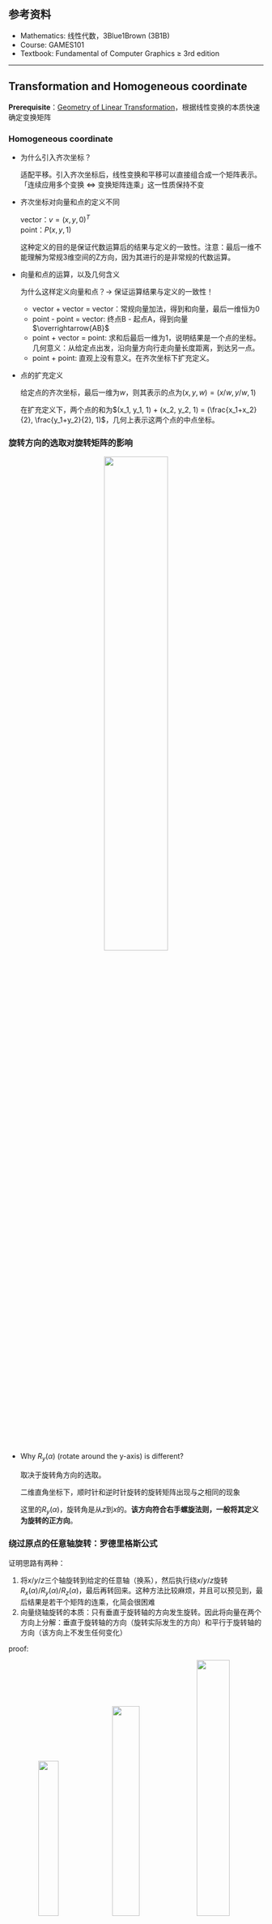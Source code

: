 ## 参考资料

- Mathematics: 线性代数，3Blue1Brown (3B1B)
- Course: GAMES101
- Textbook: Fundamental of Computer Graphics $\geq$ 3rd edition

--------------------

## Transformation and Homogeneous coordinate

**Prerequisite**：[Geometry of Linear Transformation](../Fundamental%20Mathematics.md#Geometry%20of%20Linear%20Transformation)，根据线性变换的本质快速确定变换矩阵

### Homogeneous coordinate

- 为什么引入齐次坐标？

  适配平移。引入齐次坐标后，线性变换和平移可以直接组合成一个矩阵表示。「连续应用多个变换 $\Leftrightarrow$ 变换矩阵连乘」这一性质保持不变

- 齐次坐标对向量和点的定义不同

  vector：$v = (x, y, 0)^T$<br>
  point：$P(x, y, 1)$

  这种定义的目的是保证代数运算后的结果与定义的一致性。注意：最后一维不能理解为常规3维空间的Z方向，因为其进行的是非常规的代数运算。

- 向量和点的运算，以及几何含义

  为什么这样定义向量和点？-> 保证运算结果与定义的一致性！

  - vector + vector = vector：常规向量加法，得到和向量，最后一维恒为0<br>
  - point - point = vector: 终点B - 起点A，得到向量$\overrightarrow{AB}$<br>
  - point + vector = point: 求和后最后一维为1，说明结果是一个点的坐标。几何意义：从给定点出发，沿向量方向行走向量长度距离，到达另一点。<br>
  - point + point: 直观上没有意义。在齐次坐标下扩充定义。

- 点的扩充定义

  给定点的齐次坐标，最后一维为$w$，则其表示的点为$(x, y, w) = (x/w, y/w, 1)$

  在扩充定义下，两个点的和为$(x_1, y_1, 1) + (x_2, y_2, 1) = (\frac{x_1+x_2}{2}, \frac{y_1+y_2}{2}, 1)$，几何上表示这两个点的中点坐标。

### 旋转方向的选取对旋转矩阵的影响

<center>
<img src="E:/Weapons/Graphics/src/games101/rigid%20transform/rotation_angle.png" width="50%">
</center>

- Why $R_y(\alpha)$ (rotate around the y-axis) is different?

  取决于旋转角方向的选取。

  二维直角坐标下，顺时针和逆时针旋转的旋转矩阵出现与之相同的现象

  这里的$R_y(\alpha)$，旋转角是从$z$到$x$的。**该方向符合右手螺旋法则，一般将其定义为旋转的正方向**。

### 绕过原点的任意轴旋转：罗德里格斯公式

证明思路有两种：

1. 将$x/y/z$三个轴旋转到给定的任意轴（换系），然后执行绕$x/y/z$旋转$R_x(\alpha)/R_y(\alpha)/R_z(\alpha)$，最后再转回来。这种方法比较麻烦，并且可以预见到，最后结果是若干个矩阵的连乘，化简会很困难
2. 向量绕轴旋转的本质：只有垂直于旋转轴的方向发生旋转。因此将向量在两个方向上分解：垂直于旋转轴的方向（旋转实际发生的方向）和平行于旋转轴的方向（该方向上不发生任何变化）

proof:

<center>
<img src="E:/Weapons/Graphics/src/games101/rigid%20transform/Rodrigues_rotation_proof_0.png" width="28%"><img src="E:/Weapons/Graphics/src/games101/rigid%20transform/Rodrigues_rotation_proof_1.png" width="32.6%"><img src="E:/Weapons/Graphics/src/games101/rigid%20transform/Rodrigues_rotation_proof_2.png" width="36%">
</center>

Assume:

- 任意向量$\vec{s}$
- 任意旋转轴方向向量$\hat{a}$
- 绕轴旋转角$\theta$

**Step1** 将$\vec{s}$分解为垂直于旋转轴（旋转方向）和平行于旋转轴两个分量$s_{\kern{-1pt}/\kern{-2pt}/}, s_{\perp}$

**Step2**  $\vec{s}$绕轴$\hat{a}$旋转$\theta$角，只需$s_{\perp}$旋转$\theta$角即可。为了表示旋转后的垂直分量$s_{\perp}^{ROT}$，需要一个$\hat{a}, \hat{b}$构成的平面垂直的轴（相当于建立了另一个直角坐标系来完备地描述任意向量）。这个轴很容易得到，$\hat{a}$和$\hat{b}$直接叉乘即可$\hat{c} = \hat{a} \times \hat{b}$

**Step3** 将$s_{\perp}$旋转$\theta$角得到$s_{\perp}^{ROT}$，并与$s_{\kern{-1pt}/\kern{-2pt}/}$求和即可

--------------------

## Viewing Transformation

- View/Camera/ModelView Transformation: 物体和相机同时运动（不发生相对运动）
  - 与换系区分：物体不动，换到另一个坐标系，观测者（相机）与物体发生了相对运动
- Projection Transformation
  - Orthographic projection（正交投影）
  - Perspective projection（透视投影）

ModelView + Projection两种变换合称为MVP变换

### ModelView Transformation

确定相机的位置和姿态，需要：相机中心$\vec{e} = (x, y, z)$，相机的look at/gaze方向$\hat{g}$（朝哪儿看），向上方向$\hat{t}$（相机是正着拍，还是斜着拍？）

相对运动：**如果相机和物体、场景不发生相对运动，那么无论怎么移动、旋转，拍出来的东西都是一模一样的**。那么干脆将相机（坐标系）移动到一个标准位置，方便分析问题。

<center>
<img src="E:/Weapons/Graphics/src/games101/MVP%20Transform/camera_pose.png" width="50%">
</center>

**ModelView Transformation**：**我们站在标准坐标系下**（上图$X$-$Y$-$Z$坐标系）

1. 将相机中心$\vec{e}$移动至$(0, 0, 0)$
2. 相机look at方向旋转至$-z$：$g \rightarrow (0, 0, -1)$
3. 向上方向$\hat{t}$旋转到$Y$轴：$\hat{t} \rightarrow (0, 1, 0)$。旋转后$t \times (-g)$（即$Y \times Z$）自然与$X$轴重合

所有物体也同时进行上述变换，将上述变换矩阵记为$M_{view}$

<center>
<img src="E:/Weapons/Graphics/src/games101/MVP%20Transform/camera_pose_matrix.png" width="50%">
</center>

### Digression: SLAM和多视图几何中的「换系」和 「位姿（Pose）」

#### SLAM中的约定

- 换系：SLAM中，多以「换系」的视角来处理多个坐标系
- 参考坐标系：以坐标系$D$为参考坐标系是说：我们处在$D$坐标系下，所有点都表示为$D$下的坐标
- 位姿（Pose）：相机的位姿 = 位置$(x, y, z)$ + 姿态$(yaw, roll, pitch)$。在相机坐标系下谈论相机自身的Pose是没有意义的（因为相机就在原点，三个姿态角相对坐标轴均为零）。只有在非相机坐标系（此时该坐标系为参考系）下观察相机时Pose才是有意义的。如果将$(yaw, roll, pitch)$转换为旋转矩阵$R$，向量$t = (x, y, z)$为相机相对参考系原点的平移量，$T = \begin{pmatrix} R, t \\ 0^T, 1 \end{pmatrix}$称为相机的**位姿矩阵**。可以证明，$T$矩阵就是将坐标从相机坐标系换到参考坐标系（**camera-to-ref**）的变换矩阵

#### 证明：位姿矩阵就是换系（camera-to-ref）的变换矩阵

**Prerequisite**：[Geometry of Linear Transformation](../Fundamental%20Mathematics.md#Geometry%20of%20Linear%20Transformation)

线性变换矩阵$A$的核心点

1. 换系：从目标系$D$观察任意给定系$S$，$S$的基向量在$D$下的坐标就是矩阵$A$的列向量，线性变换$P_D = AP_S$将任意给定点$P$在$S$下的坐标变为$D$下的坐标
2. 坐标/向量/刚体变换：通过对基向量的变换完备描述

- 换系视角：位姿矩阵就是换系的变换矩阵

在参考坐标系$D$（目标系，当前视角）下观察相机坐标系$S$的三个轴。整个坐标变换过程涉及：平移 + 线性变换下的换系，后者要求两个系的坐标原点必须重合。因此，先平移后换系更直观

<center>
<img src="E:/Weapons/Graphics/src/games101/MVP%20Transform/slam_coord_sys_transform.png" width="50%">
</center>

**我们需要一个中间坐标系$S^{\prime}$来处理平移**：$S^{\prime}$与$D$的原点重合，基向量与$S$相同。需要这个中间系的原因是：只有当两个系的轴平行时，同一个**向量**在这两个系中的坐标才是相同的。用三角形法则处理平移，将点的坐标从$S$转到$S^{\prime}$下

$$P_{S^{\prime}} = P_S + t$$

$S^{\prime} \rightarrow D$的换系是一个线性变换（旋转）：找到$S^{\prime}$的基向量在$D$下的坐标表示$i^{\prime}, j^{\prime}, k^{\prime}$即得变换矩阵$R=(i^{\prime}, j^{\prime}, k^{\prime})$

$$ P_D = RP_{S^{\prime}} = RP_S + Rt$$

现在是关键，有三件重要的事：

a. 用「坐标变换」的观点看，**变换矩阵$R$描述了参考系$D$的基向量$i, j, k$到中间系$S^{\prime}$的基向量$i^{\prime}, j^{\prime}, k^{\prime}$的旋转**<br>
b. $i, j, k$到$i^{\prime}, j^{\prime}, k^{\prime}$的旋转是三维空间中的旋转，可以通过三次绕轴旋转描述<br>
c. 相机坐标系$S$的基向量与中间坐标系$S^{\prime}$的基向量相同（$i^{\prime}, j^{\prime}, k^{\prime}$，这是因为仅平移坐标系不改变向量的坐标）

因此，通过标定得到的$yaw, roll, pitch$这三个姿态角就是绕轴旋转的旋转角，旋转矩阵$R$完全由姿态角决定。如果$S^{\prime}$的基向量在$D$下的坐标表示较难直接获得，那就可以曲线救国：将$yaw, roll, pitch$这三个欧拉角转换为四元数，再转换为旋转矩阵即可得到$R$。这说明相机的位姿（Pose）与换系的变换矩阵完全等价。

一般情况下，**当提及相机的Pose时，默认说的是从相机坐标系换到参考坐标系（camera-to-ref）的变换矩阵**，对应变换方程

$$ P_{ref} = T_{rc}P_{cam}$$

#### MV变换与Pose的关系

- Pose是在当前参考坐标系下观察相机的位置和姿态。位姿矩阵$T$描述的是从相机坐标系转换到参考坐标系的**换系**矩阵
- ModelView变换是将相机（View）和场景（Model）作为一个整体，**平移+线性变换**到参考坐标系（标准位置）。变换前，参考坐标系下的相机和场景中物体的坐标是已知的。变换后，相机坐标系与参考系重合。因此相当于从参考系换到相机坐标系

从坐标变换的角度：

- MV变换：直接描述了坐标变换。相机（View）和场景（Model）同时向参考坐标系（标准位置）**平移 + 线性变换**，使变换后的相机坐标系与参考系重合
- Pose：用线性变换的几何意义将Pose换系转换为坐标变换：**参考坐标系（中的所有点）做线性变换（旋转到中间系$S^{\prime}$），然后平移到相机坐标系$S$**

从换系的角度：

- MV变换：从结果上看，相当于进行了换系，从参考坐标系换到相机坐标系。原先已知的是任意点在参考坐标系下的坐标。MV变换后，相机坐标系与参考坐标系重合，所有点的坐标处于相机坐标系下
- Pose就是在换系：从相机坐标系换到参考坐标系

### Projection Transformation: prepare for projection

投影的目的：划定一定范围内的model（这个范围又称为裁剪空间），将远平面到近平面所有的内容投影到近平面上

注意：本节中的所有投影变换本身并未做投影这件事（投影是要降维的），而是**为投影做准备**：将model变换到标准立方体$[-1, 1]^3$内

<center>
<img src="E:/Weapons/Graphics/src/games101/MVP%20Transform/projection_range_[near,%20far].png" width="50%">
</center>

- 为什么变换到$[-1, 1]^3$而没有直接drop $z$

实际场景可能不止一个物体，而且同一个物体也会有正反面，相机视角下存在遮挡关系（occlusion），用$z$确定物体的可见性（visibility. will discuss in next section）

#### 正交投影与透视投影的关系

相机无穷远，透视投影与正交投影相同：相机离近平面（和远平面）越远，近、远两平面的尺寸差距越小，光线平行度越高。如果相机（距离近平面）无穷远，且近平面和远平面距离有限，那么两平面大小相同，光线平行，透视投影变为正交投影。

### Orthographic projection

简单理解：相机处于标准位置，扔掉$z$坐标，然后将结果rescale到$[-1, 1]^2$范围内（长宽缩放比可能不一样，aspect ratio会变）

标准做法：相机在标准位置，model包含在$[l, r] \times [b, t] \times [f, n]$的立方体内。将该立方体中心平移到原点，然后scale到$[-1, 1]^3$。变换矩阵记为$M_{ortho}$

$$ M_{ortho} = \underbrace{\begin{pmatrix}
\frac{2}{r - l} & 0 & 0 & 0 \\
0 & \frac{2}{t - b} & 0 & 0 \\
0 & 0 & \frac{2}{n - f} & 0 \\
0 & 0 & 0 & 1
\end{pmatrix}}_{scale} \underbrace{\begin{pmatrix}
1 & 0 & 0 & -\frac{r + l}{2} \\
0 & 1 & 0 & -\frac{t + b}{2} \\
0 & 0 & 1 & -\frac{n + f}{2} \\
0 & 0 & 0 & 1
\end{pmatrix}}_{translation} = \begin{pmatrix}
\frac{2}{r - l} & 0 & 0 & -\frac{r + l}{r - l} \\
0 & \frac{2}{t - b} & 0 & -\frac{t + b}{t - b} \\
0 & 0 & \frac{2}{n - f} & -\frac{n + f}{n - f} \\
0 & 0 & 0 & 1
\end{pmatrix}
$$

注：相机看向$-z$方向，$n > f$

### Perspective Projection

对于透视投影的视锥，如果能将远平面变得跟近平面一样大，那么再利用正交投影就可完成整个透视投影。因此透视投影分两步走：

- 将frustum变换为正交投影的cuboid
- 正交投影转换到$[-1, 1]^3$

#### frustum -> orthographic cuboid

视锥内任一点$(x, y, z)$，投影到近平面上的位置容易找到：相似三角形即可

<center>
<img src="E:/Weapons/Graphics/src/games101/MVP%20Transform/persepective_projection_similar_triangle.png" width="50%">
</center>

$$
x' = \frac{n}{z} x, \hspace{2pt} y' = \frac{n}{z} y
$$

因此目标是寻找映射关系

$$ \begin{pmatrix}
x \\ y \\ z \\ 1
\end{pmatrix} \rightarrow
\begin{pmatrix}
x^{\prime} \\ y^{\prime} \\ z^{\prime} \\ 1
\end{pmatrix} = \begin{pmatrix}
nx/z \\ ny/z \\ unknown \\ 1
\end{pmatrix}
$$

如果直接将上式转化为矩阵形式

$$ \begin{pmatrix}
nx/z \\ ny/z \\ unknown \\ 1
\end{pmatrix}
= \begin{pmatrix}
n & 0 & 0 & 0 \\
0 & n & 0 & 0 \\
? & ? & ? & ? \\
0 & 0 & 0 & 1
\end{pmatrix} \begin{pmatrix}
x \\ y \\ z \\ 1
\end{pmatrix}
$$

由于目前还不知道$z \rightarrow z^{\prime}$的映射关系，因此变换矩阵的第三行元素、输出$z^{\prime}$暂时用问号代替。等式左侧利用任意齐次坐标的性质：乘以任意不为0的常数，表示的点不变

$$ \begin{gather}
\begin{pmatrix}
x \\ y \\ z \\ 1
\end{pmatrix} \rightarrow
\begin{pmatrix}
x^{\prime} \\ y^{\prime} \\ z^{\prime} \\ 1
\end{pmatrix} = \begin{pmatrix}
nx/z \\ ny/z \\ unknown \\ 1
\end{pmatrix} \overset{\times z}{==} \begin{pmatrix}
nx \\ ny \\ still \hspace{3pt} unknown \\ z
\end{pmatrix} \\[5pt]
\begin{pmatrix}
nx \\ ny \\ still \hspace{3pt} unknown \\ z
\end{pmatrix}
= \begin{pmatrix}
n & 0 & 0 & 0 \\
0 & n & 0 & 0 \\
? & ? & ? & ? \\
0 & 0 & 1 & 0
\end{pmatrix} \begin{pmatrix}
x \\ y \\ z \\ 1
\end{pmatrix}
\end{gather}
$$

对输出的齐次坐标乘以$z$的更深层原因是：变换矩阵应与输入无关，即：对不同输入，变换矩阵应该是恒定的。因此下面的变换矩阵是欠妥的

$$ \begin{pmatrix}
nx/z \\ ny/z \\ unknown \\ 1
\end{pmatrix}
= \begin{pmatrix}
n/z & 0 & 0 & 0 \\
0 & n/z & 0 & 0 \\
? & ? & ? & ? \\
0 & 0 & 0 & 1
\end{pmatrix} \begin{pmatrix}
x \\ y \\ z \\ 1
\end{pmatrix}
$$

注意两件事：

- 变换的直接输出是$(nx, ny, ?, z)$，**最后一维$w$等于输入点的深度$z$**。这件事非常重要，在渲染中的插值将会用到
- 变换矩阵的最后一行在计算上有无数组解：$(0, 0, 1, 0) \hspace{3pt}$or$\hspace{3pt} (0 ,0, k, (1-k)z), \hspace{2pt} k\in R$，后一组解与输入$z$有关，舍弃

现在只差最后一步：找到映射关系$z \rightarrow z^{\prime}$，确定矩阵的第三行。将frustum变换为正交投影的cuboid是一种“挤压”的操作：

- 近平面无需挤压，因此任意近平面上的点都不发生移动：$(x, y, n, 1) \rightarrow (x, y, n, 1) == (nx, ny, n^2, n)$（注意$w == z$）
- 远平面挤压后，所有点的$z$不发生改变：$z = f \rightarrow z^{\prime} = f$
- 以$(0, 0, f, 1)$为中心挤压远平面。这意味着挤压后中心不变：$(0, 0, f, 1) \rightarrow (0, 0, f^2, f)$（注意$w == z$）

限定以上三条规则后，挤压方法唯一，根据待定系数确定矩阵的第三行

$$ \begin{gather}
\begin{pmatrix}
? & ? & ? & ?
\end{pmatrix} \begin{pmatrix}
x \\ y \\ n \\ 1
\end{pmatrix} = n^2 \Rightarrow
\begin{cases}
\begin{pmatrix}
? & ? & ? & ?
\end{pmatrix} = \begin{pmatrix}
0 & 0 & A & B
\end{pmatrix} \\[5pt]
An + B = n^2
\end{cases} \\
\begin{pmatrix}
0 & 0 & A & B
\end{pmatrix} \begin{pmatrix}
0 \\ 0 \\ f \\ 1
\end{pmatrix} = f^2 \Rightarrow
Af + B = f^2
\end{gather}
$$

解得$A = n + f, \hspace{2pt} B = -nf$，变换矩阵即为

$$ M_{persp\rightarrow ortho} = \begin{pmatrix}
n & 0 & 0 & 0 \\
0 & n & 0 & 0 \\
0 & 0 & n + f & -nf \\
0 & 0 & 1 & 0
\end{pmatrix}
$$

变换后坐标的$w \neq 1$，**且$w$就等于变换前的$z$**，因此需要除以$w$，这一步称为齐次除法或透视除法，是「近大远小」这件事在数学上的描述。

矩阵运算中数乘的顺序是任意的，透视除法可以放在所有变换后完成。

##### perspective projection

将变为cuboid的视锥进行正交投影，就是完整的透视投影

$$ M_{persp} = M_{ortho}M_{persp \rightarrow ortho} = \begin{pmatrix}
\frac{2}{r - l} & 0 & 0 & -\frac{r + l}{r - l} \\
0 & \frac{2}{t - b} & 0 & -\frac{t + b}{t - b} \\
0 & 0 & \frac{2}{n - f} & -\frac{n + f}{n - f} \\
0 & 0 & 0 & 1
\end{pmatrix} \begin{pmatrix}
n & 0 & 0 & 0 \\
0 & n & 0 & 0 \\
0 & 0 & n + f & -nf \\
0 & 0 & 1 & 0
\end{pmatrix}
$$

### MVP Transform

到目前为止，我们已经完成了MVP变换中的所有components，将视锥 or orthographic cuboid转化为$[-1, 1]^3$内的标准的cuboid，这个cuboid简称为NDC（标准化设备坐标，Normalized Device Coordinate）。在变换部分，还有最后的一个视口变换（viewport transformation）将NDC在$x, y$方向上拉伸为图像的$width$和$height$，便于成像（渲染）。

在解决视口变换前，我们需要把整个过程快速复现一下，对MVP变换有一个宏观的认识。

MVP变换过程：MV变换（从任意参考系换到相机坐标系下）-> 透视投影（挤压frustum）-> 正交投影

$$ M_{MVP} = M_{ortho}M_{persp \rightarrow ortho}M_{view} $$

### Viewport Transform

先定义屏幕（screen）：像素定义为内部颜色不会发生变化的小方块（pixel square）

<center>
<img src="E:/Weapons/Graphics/src/games101/screen_def.png" width="50%">
</center>

注意：

- 图像是场景内物体在屏幕上渲染的结果，渲染前的空间仍然是连续的，因此**屏幕仍然处于连续空间中**，每个pixel都是**连续的square**
- pixel **square**（而非pixel中心）的坐标$x$和$y$是离散的整数。也就是说，每个像素的长宽均为1
- pixel中心在square的中心，坐标为$(x + 0.5, y + 0.5)$
- 整个屏幕覆盖所有pixel square，因此屏幕处于从$(0, 0)$到$(width, height)$的连续区域内

> Note：像素中心坐标的定义在不同的教材中会略有差别，但其他核心定义不会变
>
> e.g. 虎书将像素中心定义在整数坐标上
>
> <img src="E:/Weapons/Graphics/src/games101/screen_def_tiger_book.png" width="50%">

视口变换非常简单：将NDC从$[-1, 1]^3$变到$x \in [0, width] \times y \in [0, height] \times z\in [-1, 1]$，也就是说$z$不变，在$x, y$上平移和缩放<br>
（忽略$z$的$(x, y)$在三维空间中表示一条平行于$z$轴的直线）

不难写出视口变换矩阵

$$ M_{vp} = \underbrace{\begin{pmatrix}
width / 2 & 0 & 0 & 0 \\
0 & height / 2 & 0 & 0 \\
0 & 0 & 1 & 0 \\
0 & 0 & 0 & 1
\end{pmatrix}}_{rescale} \underbrace{\begin{pmatrix}
1 & 0 & 0 & 1 \\
0 & 1 & 0 & 1 \\
0 & 0 & 1 & 0 \\
0 & 0 & 0 & 1
\end{pmatrix}}_{translation} = \begin{pmatrix}
width / 2 & 0 & 0 & width / 2 \\
0 & height / 2 & 0 & height / 2 \\
0 & 0 & 1 & 0 \\
0 & 0 & 0 & 1
\end{pmatrix}
$$

（这里先缩放后平移，因此需要注意平移的offset）

### Full Transformation

透视除法可以放在最后

$$ \begin{gather}
M = M_{vp}M_{ortho}M_{persp \rightarrow ortho}M_{view} \\[5pt]
P_{screen} = \frac{1}{w}MP_{model}
\end{gather}
$$

--------------------

## Rendering

MVP + 视口变换将空间中的物体（model in a frustum or cuboid）变到了$x \in [0, width] \times y \in [0, height] \times z \in [-1, 1]$的范围内。接下来就是要把东西画在屏幕上，这就是**渲染（Rendering）**

## Rasterization

场景物体表面可以分解为若干多边形，图形学使用三角形作为最基本的多边形

- why triangle？

（1）三角形是最简单的多边形，任何多边形都可以打散为若干个三角形的组合<br>
（2）三角形内部必是平面：四边形沿着对角线稍微一折就变成了非平面的<br>
（3）三角形内部和外部是清晰的：不会有空洞，不会有凹凸性的问题

光栅化（Rasterization）阶段**计算多边形对像素点的覆盖**，不考虑着色问题

### Rasterization as 2D sampling

1. 判断给定点在三角形内部 or 外部

<center>
<img src="E:/Weapons/Graphics/src/games101/rendering/point_in_triangle.png" width="30%"> <img src="E:/Weapons/Graphics/src/games101/rendering/point_out_triangle.png" width="30%">
</center>

定一个三角形的环绕方向 -> **叉积结果的$z$分量同号则在内部，反之则在外部**。

例如上左图，$\overrightarrow{AB} \times \overrightarrow{AP}, \overrightarrow{BC} \times \overrightarrow{BP}, \overrightarrow{CA} \times \overrightarrow{CP}$的$z$分量均为正，则$P$点在$\triangle ABC$内。右图，$\overrightarrow{P_2P_0} \times \overrightarrow{P_2Q}$的$z$为负，而$\overrightarrow{P_0P_1} \times \overrightarrow{P_0Q}$和$\overrightarrow{P_1P_2} \times \overrightarrow{P_1Q}$的$z$为正，三者不同号，因此$Q$点在$\triangle P_0P_1P_2$外。

Corner case: 点落在三角形边上，图形学里不做统一定义，自行规定处理方式即可。

在实际光栅化计算时，三角形顶点为三维向量，像素中心坐标为二维向量，计算叉积时只需要drop $z$ or 赋任意值，因为叉积结果的$z$与输入向量的$z$无关。Here's the proof

$$ \vec{a} \times \vec{b} = \begin{vmatrix}
\vec{i} & \vec{j} & \vec{k} \\
x_1 & y_1 & z_1 \\
x_2 & y_2 & z_2
\end{vmatrix}
$$

判断像素中心是否在三角形内部，只需判断两个向量叉积结果的$z$坐标是否同号即可，因此对上式按第一行展开，只取$\vec{k}$项

$$ z = (x_1 y_2 - x_2 y_1) \vec{k} $$

无论从结果还是展开过程上看，$z$坐标与原始向量$\vec{a}, \vec{b}$的$z_1, z_2$无关，因此可以给$z_1, z_2$赋任意值，或更简单，直接根据上式计算$x_1 y_2 - x_2 y_1$，判断符号即可。

2. 采样（sampling）是最简单的光栅化方式

基本规则：若pixel中心在三角形内，则pixel square属于三角形。有三种遍历像素的方法：

- 遍历整图
- 遍历最小外接正矩形（bbox）：显然完整遍历整张图是低效的。一种加速方法是找到三角形的最小外接正矩形，遍历这个bbox内的每个pixel即可
- 增量遍历：如果是一个扁长的三角形，遍历bbox效率同样不高。最理想情况是一个像素都不多考虑，但这件事做起来不容易，暂且按下不表

简单采样做光栅化的问题很明显，视觉上不自然，出现锯齿（Jaggies），走样（Aliasing）

<center>
<img src="E:/Weapons/Graphics/src/games101/rendering/aliasing_example_0.png" width="30%"> <img src="E:/Weapons/Graphics/src/games101/rendering/aliasing_example_1.png" width="30%">
</center>

### Antialiasing

1. 走样的原因

场景是一个三维空间上的连续函数，包含几何覆盖关系、着色参数和着色方程。为了将场景显示在屏幕上（渲染），需要将场景离散化到一个个pixel上，这个过程导致了锯齿。

采样是直接且普遍使用的离散化方法。根据奈奎斯特采样定理，只有采样率大于等于信号最高频的两倍时，才能通过离散的采样点完美恢复原始信号。当信号变化快（有较多的高频分量）而采样率不足时就会出现走样，因此走样在频域上的解释就是频谱混叠。这个理论同时给出了两个解决方案：（1）首选增大采样率（2）如果提高采样率的开销过大，就要先滤掉出现混叠的高频分量

2. SuperSampling Anti-Aliasing (SSAA)

SSAA最简单粗暴，直接增大采样率来解决问题。假设屏幕输出分辨率为$H \times W$，$n^2 \times$SSAA首先渲染一个$nH \times nW$的buffer，然后下采样到$H \times W$。具体来说：

**step1** 每个pixel square内采样$n$个点，采样点分布方式不限，统称为采样模板<br>
**step2** 计算像素中心是否被三角形覆盖<br>
**step3** run fragment/pixel shader进行着色<br>
**step4** 下采样渲染结果到$H \times W$

注意，光栅化只涉及采样和计算覆盖的过程，不包含第三、四两步。

**Preview**：超采样直接渲染出来的是一个$n$倍于target size的图像，最终需要下采样到屏幕分辨率才可以显示，这个过程称为**resolve**。对于SSAA，resolve就是下采样，而对于接下来的MSAA，resolve相当于均值滤波。

<center>
<img src="E:/Weapons/Graphics/src/games101/rendering/SSAA_supersampling.png" width="50%">
</center>

SSAA在效果上是最好的抗锯齿方法，代价就是$n^2$的计算复杂度。光栅化计算量较低，这个代价可以接受。但着色阶段的计算开销大，需要优化这个开销。

3. Multi-Sampling Anti-Aliasing (MSAA)

既然着色的开销大，那就仅在光栅化阶段使用supersampling而不对子采样点着色。MSAA在光栅化阶段接受$n^2$的supersampling，与SSAA相同。不同点在于，MSAA计算每个pixel supersampling的覆盖率，而不直接对每个子采样点着色。在着色阶段，对于覆盖率大于0的pixel运行一次pixel shader，并将颜色乘以覆盖率。

<center>
<img src="E:/Weapons/Graphics/src/games101/rendering/MSAA_average.png" width="50%">
</center>

理论上，MSAA的resolve实际是在连续的三角形上做均值滤波，卷积核大小等于一个pixel square的大小。卷积中的积分运算并未使用解析解，而是用离散采样求和的方式实现。

### 图形学与机器学习中的积分：闭式解，上下界以及离散求和近似

机器学习中，如果在数学建模或优化目标中出现了积分式，倾向于利用数学方法求出其闭式解或寻找上下界，以便于进行优化，例如GAN的理论求解。

图形学处理的三维空间中的几何形状的位置、状态多变。以三角形的反走样为例，其边界直线的位置、长度有无数种可能，故而被积函数及积分的上下界就用无数种可能，求一个具有一般性的解析解比较困难。因此**图形学中更倾向于用离散求和去近似积分运算**。另一方面，离散求和的好处是可以最大程度地利用GPU的并行计算能力进行加速，在硬件层面上达到更高的处理效率。

解析求解与采样并无绝对意义上的优劣，二者并不矛盾。闭式解难求时就用采样求和进行数值近似，闭式解可求时就考虑显式优化。

### z-buffer (深度缓冲、深度测试)

梳理一下光栅化过程：MVP+视口变换得到$x \in [0, width] \times y \in [0, height] \times z\in [-1, 1]$的立方体 -> 屏幕空间像素采样 + 反走样的超采样部分 -> 判断pixel center是否inside triangle，确定像素覆盖。

为了将场景画在屏幕上，接下来还有两件事：1. 处理遮挡关系（可见性）2. 着色。z-buffer用于处理遮挡关系。

相机视角下，三维场景中的物体由于深度不同，可能会出现遮挡（occlusion）。z-buffer直接利用MVP+视口变换后的深度$z$，判断渲染后物体在图像上的**可见性（visibility**）。

> z-buffer中的z就是指MVP+视口变换后的深度$z$。回忆透视投影中还有另外一个深度$w$，这是**透视投影前**的物体深度。用这个$w$做深度测试就称为w-buffer。

算法本身非常简单直接：遍历每个三角形，记录所有**采样点**的最小深度

<center>
<img src="E:/Weapons/Graphics/src/games101/rendering/z-buffer.png" width="50%">
</center>

## Shading

光栅化完成后，我们确定了场景内物体对屏幕上像素的覆盖关系，做了抗锯齿，也处理了相机视角下物体的遮挡关系（可见性）。接下来将物体颜色直接分配给对应的像素似乎就完成了渲染。但除了颜色，明暗的不同也会影响物体颜色的观测结果。所以要同时引入物体颜色、明暗等因素构建数学模型来描述着色过程。

图形学对着色（shading）的定义：在物体上应用材质（material）的过程，或者说是根据物体材质进行染色的过程。不同的**材质**与**光线**相互作用，产生不同的视觉效果。

着色需要三部分信息：1. 场景内物体的几何表示，包括三角形或多边形的顶点、法线。2. 光照/着色模型。3. 着色频率。在**图形学/渲染管线（Graphics/Rendering Pipeline）中**，这三部分（特别是着色频率）决定了各着色器（shader）的运行方式。

### Shading is local

着色模型只考虑着色点附近的很小的一块区域，因此这个范围内的物体表面（Surface）可以视为一个平面。与之相对的，对物体在地面上的阴影着色就由non-local的模型负责。

<center>
<img src="E:/Weapons/Graphics/src/games101/rendering/shading_shadow.png" width="50%">
</center>

> **local & non-local**: local和non-local是相对的，**超出local model建模的区域就是non-local的**。例如，shading建模光照时只考虑着色点附近的一小块区域，因此shading is local。阴影（shadow）属于shading建模区域外的部分，因此对shading来说，shadow就是non-local的。
>
> 理解why model is local的时候，举出non-local的例子，对理解会有很大帮助。

### Shading input

着色的建模过程集中在着色点（shading point）上，在着色点附近的极小范围内的物体表面可视为平面。建立光照模型需要：

- 表面法向$n$
- 光照方向$l$
- 相机视角方向$v$
- 物体表面（材质）参数，例如颜色，光泽度等

$n, l, v$均为单位向量

<center>
<img src="E:/Weapons/Graphics/src/games101/rendering/shading_input.png" width="50%">
</center>

> 颜色：表面对不同波长 or 频率的光的吸收率，是$\lambda$ or $f$的函数
> 光泽度（gloss/shininess）：表面在镜面反射方向上的反射能力

### Blinn-Phong Reflectance Model

直观感受上，一个真实场景成像的光照主要分为三部分

- 镜面高光：观察视角处于光线的镜面反射附近，形成高光
- 漫反射：物体表面不平整，光线向各个方向均匀反射
- 环境光（间接光照）：物体不接受直接光照的位置也能看到颜色，是反射了其他物体的反射光

<center>
<img src="E:/Weapons/Graphics/src/games101/rendering/blinn-phong_light_type.png" width="50%">
</center>

Blinn-Phong是基础的光线反射模型，主要建模镜面高光和漫反射，最复杂的环境光部分用常系数简单处理，最终的模型是这三部分的简单求和。

#### Point light

一般将光源视为点光源，光的传播面是一个球面，球面上光强均匀分布。光源功率一定，在球面上的能量（光强在球上的面积分）就是固定的，由此可推出任意距光源$r$处的光照强度$I_r$

$$I \cdot 4\pi = I_r \cdot 4 \pi r^2 \Rightarrow I_r = I / r^2$$

$I$为单位距离$r=1$处的光强

<center>
<img src="E:/Weapons/Graphics/src/games101/rendering/point_light_intensity.png" width="50%">
</center>

#### Diffusion reflection

- 漫反射：光线入射到粗糙的物体表面，反射光向各个方向射出，而不仅仅是镜面反射方向
- 朗伯反射（Lambertian reflectance）：物体表面是理想的漫反射表面，反射光的光强在反射面上均匀分布。Blinn-Phong使用该模型建模漫反射

- Lambert's cosine law

除光源外，物体表面接受的入射光总量也会影响反射光强。正式的说法是：当光源强度一定时，物体表面漫反射的反射光强与入射光强正相关。Lambert's law证明，单位面积接收的光强正比于入射角的余弦

$$I_{rec} \propto \cos \theta = n \cdot l$$

<center>
<img src="E:/Weapons/Graphics/src/games101/rendering/blinn-phong_diffusion_lambert_law.png" width="50%">
</center>

- Lambertian diffuse shading

反射光需要同时考虑入射光和物体表面材质对不同频率的光的吸收率，并且光源只能出现在反射面的上半部分（$0\degree \leq$ 入射角 $< 90\degree$）

$$L_d = k_d (I / r^2) \max(0, n \cdot l)$$

<center>
<img src="E:/Weapons/Graphics/src/games101/rendering/blinn-phong_lambertian_diffuse_shading.png" width="50%">
</center>

#### Specular reflection

看到高光的强弱程度取决于观测方向是否接近于反射光的方向。这里有两种方法：Phong模型直接计算镜面反射方向，Blinn-Phong模型计算**半程向量（half vector）**

- 半程向量

直观上我们希望计算观测方向与镜面反射方向的接近程度。镜面反射方向不是直接已知量，但法向是光照方向与镜面反射方向的角分线方向，因此自然想到与法向比较接近程度

<center>
<img src="E:/Weapons/Graphics/src/games101/rendering/blinn-phong_specular_half_vector.png" width="50%">
</center>

- 镜面反射方向

直接求解镜面反射方向难度并不大：设沿镜面反射方向的单位向量为$r$。$l + r$的方向与$n$相同，$l, r$长度相等，那么$l, r, k*n \hspace{3pt} (k \in R)$就能构成一个等腰三角形

$$2(l \cdot n)n = l + r \Rightarrow r = 2(l \cdot n)n - l$$

可以验证这个结果的正确性：入射角与反射角相等，因此应有$r\cdot n$等于$l\cdot n$，简单计算$r\cdot n$即可验证等式成立。

将Blinn-Phong镜面反射的$n \cdot h$替换为$v \cdot r$即得Phong模型的镜面反射项

$$L_s = k_s(I / r^2)\max (0, v\cdot r)^p$$

#### Ambient light

环境光是非常复杂的弹弹乐，Blinn-Phong简单将这一项处理为常数项

<center>
<img src="E:/Weapons/Graphics/src/games101/rendering/blinn-phong_ambient_term.png" width="50%">
</center>

#### Full model

完整的Blinn-Phong光照模型就是以上三部分求和

<center>
<img src="E:/Weapons/Graphics/src/games101/rendering/blinn-phong_reflectance_model.png" width="50%">
</center>

### Shading Frequencies

着色频率直接影响最终的渲染效果

<center>
<img src="E:/Weapons/Graphics/src/games101/rendering/shading_frequencies_visual_effect.png" width="50%">
</center>

- Flat shading：每个多边形只计算一次颜色

<center>
<img src="E:/Weapons/Graphics/src/games101/rendering/flat_shading.png" width="50%">
</center>

- Gouraud shading：计算多边形每个顶点的法向量，应用光照模型计算顶点颜色，然后将颜色插值到每个pixel上

<center>
<img src="E:/Weapons/Graphics/src/games101/rendering/gouraud_shading.png" width="50%">
</center>

- Phong shading：计算多边形每个顶点的法向量，插值计算pixel的法向量，然后着色

<center>
<img src="E:/Weapons/Graphics/src/games101/rendering/gouraud_shading.png" width="50%">
</center>

接下来要解决两个问题：1. 如何计算顶点的法向量？2. 如何在三角形内部插值计算颜色？

### Vertex Normal

- 为什么要计算顶点法向，实际的物理意义是什么？

Flat shading问题很明显：1. 不同三角形间的颜色没有平缓过渡。2. 着色粒度粗导致几乎没有高光效果。第一个问题，需要综合考虑与顶点相连的所有三角形来计算顶点法向。第二个问题就需要点级别的着色来解决。

顶点法向计算非常朴素：顶点所在的所有三角形的法向取平均。可以简单取算数平均，也可以为各三角形计算权重（例如计算面积比例）然后加权平均

<center>
<img src="E:/Weapons/Graphics/src/games101/rendering/vertex_normal.png" width="50%">
</center>

### Braycentric interpolation

- 为什么需要插值？

各顶点法向、颜色等属性不同，因此需要在三角形内部有一个平滑的过渡。

在三角形内部插值的系数是**重心坐标（Braycentric coordinates）**。任意对象均可插值：color, normal, depth, material attributes, etc.

<center>
<img src="E:/Weapons/Graphics/src/games101/rendering/vertex_normal.png" width="50%">
</center>

插值系数$\alpha, \beta, \gamma$的计算有两种方法：求面积（外积）或直接用坐标硬算

<center>
<img src="E:/Weapons/Graphics/src/games101/rendering/braycentric_coord_area_compute.png" width="30%"><img src="E:/Weapons/Graphics/src/games101/rendering/braycentric_coord_direct_compute.png" width="30%">
</center>

### Perspective-Correct interpolation

问题：插值应该在三维场景下计算，然后对应到屏幕上的位置，但上面的插值计算是在二维屏幕/投影平面上进行。在相机视角下，只要物体的深度$z$不恒定，透视投影就会导致形状改变，插值系数就会出现偏差

<center>
<img src="E:/Weapons/Graphics/src/games101/rendering/perspective_correct_interp_problem.png" width="50%">
</center>

数学上，透视投影$M_{persp->ortho}$是一个非线性变换：$x, y$与变换前的物体深度$z$有关，并且深度$z$发生了非线性变化。这导致二维屏幕空间和三维场景空间下计算出的插值系数不相等。因此，在二维屏幕空间下计算重心坐标/插值系数后需要再进行一次矫正，恢复三维场景空间中的真实插值系数，这一步就是**透视矫正**。

另一个问题：为什么不做逆变换，直接换到三维空间上的坐标再插值？这有两个原因：

1. 次要原因：对屏幕空间上的所有点进行逆变换，计算量大。但这个理由禁不起推敲，因为无法做逆变换
2. 根本原因：除三角形顶点外，我们无法直接求出二维屏幕上的任一点$(x, y)$在三维场景中的深度$z$，因此无法进行逆变换。也正是由于这一点，我们在MVP + 视口变换后始终回避$z$方向上的建模（除了z-buffer和w-buffer，这两者是在MVP的正向变换路径上建模）

总结第二个主要问题：在三维场景空间中，我们知道（三角形）顶点坐标$(x, y, z)$（under model space，其他空间下的坐标可以通过变换获得）。在二维屏幕空间中，除顶点外，我们无法直接确定任意点$(x, y)$对应的深度。因此需要找到一种方法，绕开深度的直接求解。透视矫正插值寻找二维屏幕空间和三维场景空间插值系数的对应关系，先避开直接求解未知点的深度。在确定插值系数后，就可以通过插值计算未知点的深度值，曲线救国地对未知点进行了求解。可以证明，只要几何面是平面（透视投影前），插值法计算出的深度就是真实深度。

推导和应用透视矫正插值的关键点：1. 确定插值对象在哪个空间 2. 明确坐标在哪个空间 3. 约束条件

（adapt from [UCR CS130: perspective-correct-interpolation](../src/games101/rendering/perspective-correct-interpolation.pdf)）

带上标的符号（$*^{\prime}$）表示二维屏幕空间中的value，不带上标的符号（$*$）表示投影变换前的三维场景空间中的value

Assume：

- 二维屏幕空间下，插值系数（重心坐标）$\alpha^{\prime}, \beta^{\prime}, \gamma^{\prime}, \hspace{2pt} \alpha^{\prime} + \beta^{\prime} + \gamma^{\prime} = 1$，三角形顶点$A^{\prime}, B^{\prime}, C^{\prime} \in R^2$，待求解插值点$P^{\prime} \in R^2$
- 三维场景空间下，插值系数（重心坐标）$\alpha, \beta, \gamma, \hspace{2pt} \alpha + \beta + \gamma = 1$，三角形顶点$A, B, C \in R^3$，待求解插值点$P \in R^3$

注意，这里所有的点都用非齐次坐标表示

三维场景空间下的$\alpha, \beta, \gamma$是真实的插值系数，目标是寻找二维屏幕空间下的插值系数$\alpha^{\prime}, \beta^{\prime}, \gamma^{\prime}$与$\alpha, \beta, \gamma$的关系。两个空间下的插值方程：

$$ \begin{gather}
P^{\prime} = \alpha^{\prime} A^{\prime} + \beta^{\prime} B^{\prime} + \gamma^{\prime} C^{\prime} \\[5pt]
P = \alpha A + \beta B + \gamma C
\end{gather}
$$

对上式应用MVP变换，但不包含透视除法。注意，所有点都用非齐次坐标表示，MVP时需要显式转换为齐次坐标

$$ M \begin{pmatrix}
P \\ 1
\end{pmatrix} = \alpha M \begin{pmatrix}
A \\ 1
\end{pmatrix} + \beta M \begin{pmatrix}
B \\ 1
\end{pmatrix} + \gamma M \begin{pmatrix}
C \\ 1
\end{pmatrix}
$$

这种表示促使我们将上式更细粒度地展开

$$ \begin{gather}
\begin{pmatrix}
x_P^{\prime} w_P \\ y_P^{\prime} w_P \\ z_P^{\prime} w_P \\ w_P
\end{pmatrix} = \alpha \begin{pmatrix}
x_P^{\prime} w_A \\ y_P^{\prime} w_A \\ z_P^{\prime} w_A \\ w_A
\end{pmatrix} + \beta \begin{pmatrix}
x_P^{\prime} w_B \\ y_P^{\prime} w_B \\ z_P^{\prime} w_B \\ w_B
\end{pmatrix} + \gamma \begin{pmatrix}
x_P^{\prime} w_C \\ y_P^{\prime} w_C \\ z_P^{\prime} w_C \\ w_C
\end{pmatrix} \\[5pt]
w_* = z_*
\end{gather}
$$

回顾透视投影，再次强调$w_* = z_*$的物理意义：**透视投影后的$w$等于投影前的深度$z$**。从上式中拆解出$x, y$维度和$w$维度，就能找到二维屏幕空间和三维场景空间下插值系数的关系

$$ \begin{gather}
w_P \begin{pmatrix}
x_P^{\prime} \\ y_P^{\prime}
\end{pmatrix} = \alpha w_A \begin{pmatrix}
x_P^{\prime} \\ y_P^{\prime}
\end{pmatrix} + \beta w_B \begin{pmatrix}
x_P^{\prime} \\ y_P^{\prime}
\end{pmatrix} + \gamma w_C \begin{pmatrix}
x_P^{\prime} \\ y_P^{\prime}
\end{pmatrix} \tag{PCI-1} \\[5pt]
w_P = \alpha w_A + \beta w_b + \gamma w_c \tag{PCI-2} \\[5pt]
\begin{pmatrix}
x_P^{\prime} \\ y_P^{\prime}
\end{pmatrix} = \alpha^{\prime} \begin{pmatrix}
x_P^{\prime} \\ y_P^{\prime}
\end{pmatrix} + \beta^{\prime} \begin{pmatrix}
x_P^{\prime} \\ y_P^{\prime}
\end{pmatrix} + \gamma^{\prime} \begin{pmatrix}
x_P^{\prime} \\ y_P^{\prime}
\end{pmatrix} \tag{PCI-3}
\end{gather}
$$

$(\mathrm{PCI} \text{-} 2)$带入$(\mathrm{PCI} \text{-} 1)$，与$(\mathrm{PCI} \text{-} 3)$对比即得矫正关系

$$ \begin{gather}
\alpha^{\prime} = \frac{\alpha w_A}{\alpha w_A + \beta w_b + \gamma w_c} \\[2ex]
\beta^{\prime} = \frac{\beta w_B}{\alpha w_A + \beta w_b + \gamma w_c} \\[2ex]
\gamma^{\prime} = \frac{\gamma w_C}{\alpha w_A + \beta w_b + \gamma w_c}
\end{gather}
$$

这个关系是正确的，满足约束条件$\alpha^{\prime} + \beta^{\prime} + \gamma^{\prime} = 1$。最终目标是将$\alpha^{\prime}, \beta^{\prime}, \gamma^{\prime}$的值修正为$\alpha, \beta, \gamma$。利用约束关系$\alpha + \beta + \gamma = 1$反解上式

$$ \begin{gather}
\alpha = \frac{\alpha^{\prime} w_P}{w_A}, \beta = \frac{\beta^{\prime} w_P}{w_B}, \gamma = \frac{\gamma^{\prime} w_P}{w_C} \\[5pt]
\alpha + \beta + \gamma = 1 \Rightarrow \frac{1}{w_P} = \frac{\alpha^{\prime}}{w_A} + \frac{\beta^{\prime}}{w_B} + \frac{\gamma^{\prime}}{w_C} \tag{D-interp} \\[5px]
\alpha = \frac{\alpha^{\prime} / w_A}{\alpha^{\prime} / w_A + \beta^{\prime} / w_B + \gamma^{\prime} / w_C}, \hspace{5px}
\beta = \frac{\beta^{\prime} / w_B}{\alpha^{\prime} / w_A + \beta^{\prime} / w_B + \gamma^{\prime} / w_C}, \hspace{5px}
\gamma = \frac{\gamma^{\prime} / w_C}{\alpha^{\prime} / w_A + \beta^{\prime} / w_B + \gamma^{\prime} / w_C} \tag{PCI}
\end{gather}
$$

$(\mathrm{PCI})$式将二维屏幕空间下的插值系数矫正为三维场景空间下的真实插值系数。$(\mathrm{D} \text{-} \mathrm{interp})$式曲线救国地解出了$P^{\prime}$在三维场景空间中对应点的真实深度，该式被称为**深度插值**。二位屏幕平面上任意一点对应的属性（e.g. normal, depth, texture, etc.）就可以通过重心坐标插值得到。

- $(\mathrm{PCI} \text{-} 2)$和$(\mathrm{D} \text{-} \mathrm{interp})$插值求解真实深度$z$的正确性？

3D空间中的几何面方程是关于$x, y, z$的affine equation，这保证了插值是正确的。

proof. 设三角形所在平面方程为$Ax + By + Cz + D = 0$（注意这里$A, B, C, D \in R$，不是三角形顶点）。三角形顶点坐标为$(x_i, y_i, z_i), \hspace{2px} i = 1, 2, 3$。目标是检查在三维空间插值后的点$P(x, y, z)$是否落在三角形所在平面上。如果$P$仍在平面上，则说明深度插值得到的就是真实深度

$$ \begin{gather}
\begin{pmatrix}
x \\ y \\ z
\end{pmatrix} = \alpha \begin{pmatrix}
x_1 \\ y_1 \\ z_1
\end{pmatrix} + \beta \begin{pmatrix}
x_2 \\ y_2 \\ z_2
\end{pmatrix} + \gamma \begin{pmatrix}
x_3 \\ y_3 \\ z_3
\end{pmatrix} \\[2ex]
A(\alpha x_1 + \beta x_2 + \gamma x_3) + B(\alpha y_1 + \beta y_2 + \gamma y_3) + C(\alpha z_1 + \beta z_2 + \gamma z_3) + D \overset{?}{=} 0
\end{gather}
$$

考虑到有方程$Ax_i + By_i + Cz_i + D = 0$，对第二个方程按该模式重排

$$\alpha(Ax_1 + By_1 + Cz_1) + \beta(Ax_2 + By_2 + Cz_2) + \gamma (Ax_3 + By_3 + Cz_3) + D = -D(\alpha + \beta + \gamma) + D \equiv 0$$

这里再次用了约束条件$\alpha + \beta + \gamma = 1$。因此插值后的$P$点就在平面上。这证明对于任意几何**平面**，都能通过方程$(\mathrm{PCI} \text{-} 2)$和$(\mathrm{D} \text{-} \mathrm{interp})$进行插值，得到正确的深度解。Q.E.D.

### Graphics/Rendering Pipeline

<center>
<img src="E:/Weapons/Graphics/src/games101/rendering/rendering_pipeline.png" width="50%">
</center>

着色频率决定渲染管线上各阶段shader的功能：Gouraud shading在vertex shader（顶点着色器）中进行，Phong shading在fragment/pixel shader中进行

<center>
<img src="E:/Weapons/Graphics/src/games101/rendering/rendering_pipeline_shading_freq.png" width="50%">
</center>

## Texture Mapping

纹理表现为颜色的变化/分布，建模在漫反射系数$k_d$上。物体表面的纹理可以展开为一张二维空间下的纹理图，$u, v$表示这个空间的基向量。类似pixel，纹理图上的纹理单元称为texel（纹素）。纹理映射$\phi: (x, y, z) \rightarrow (u, v)$将三维空间中的位置映射到纹理空间上

<center>
<img src="E:/Weapons/Graphics/src/games101/rendering/texture_mapping_diffuse_albedo.png" width="30%"> <img src="E:/Weapons/Graphics/src/games101/rendering/texture_mapping_function.png" width="30%">
</center>

纹理映射的建立方式：

- projector：简单几何体采用投影的方法
- uv mapping：建模师在构建原型时建立，直接存储在几何信息内

无论如何，目前认为$\phi$是已知的。因此应用纹理就是根据$\phi$在$uv$上查找纹理信息的过程

<center>
<img src="E:/Weapons/Graphics/src/games101/rendering/texture_mapping.png" width="50%">
</center>

### Magnification and Minification

纹理分辨率过小，屏幕分辨率大，一个pixel映射到纹理图上就小于一个texel，做纹理贴图时就需要对纹理上采样，插值即可

纹理分辨率大，屏幕分辨率小，一个pixel square映射到纹理图上就会覆盖若干个texel

<center>
<img src="E:/Weapons/Graphics/src/games101/rendering/pixel_footprint_in_texture.png" width="30%"><img src="E:/Weapons/Graphics/src/games101/rendering/texture_point_range_query.png" width="30%"><br>
图中蓝色点是pixel center映射到纹理图上的位置，黑色边界框出了一个pixel square映射到纹理图上的覆盖范围
</center>

> 这里出现了point query和range query两个概念：point query是直接查询给定点的值，Magnification就是point query。range query是查询给定区域对应的值（例如平均值）。

显然，如果pixel square在纹理图上覆盖的区域较大，只做插值的话就会出现采样不足（欠采样）$\rightarrow$ aliasing！最简单有效的方法自然是SSAA做反走样，效果确实好，计算代价也确实高

<center>
<img src="E:/Weapons/Graphics/src/games101/rendering/texture_aliasing.png" width="30%"><img src="E:/Weapons/Graphics/src/games101/rendering/texture_SSAA.png" width="30%">
</center>

类似于MSAA对SSAA的优化，可以在range query范围内做平均。由于$\phi$的一般性（大概率是个非线性变换），不同的pixel square映射到纹理图的覆盖区域大小和形状多变，导致计算效率不高，因此需要加速。

### Mipmap

> In Computer Vision，the alias of Mipmap is Image/Feature Pyramid

Mipmap是一种加速range query的方法，核心是近似。覆盖区域大小变化的问题用金字塔解决，形状变化的问题就简单用正方形近似

<center>
<img src="E:/Weapons/Graphics/src/games101/rendering/mipmap_pyramid.png" width="30%"><img src="E:/Weapons/Graphics/src/games101/rendering/mipmap_range_compute.png" width="30%"><img src="E:/Weapons/Graphics/src/games101/rendering/mipmap_square_approximate.png" width="30%"><br>
左：构建金字塔。中：相邻pixel映射到纹理图上，计算距离并确定对应的金字塔层级。右：用正方形近似
</center>

距离的计算公式虽然出现了导数，但实现中只需将相邻pixel映射到纹理图上，然后直接求距离即可。

在Mipmap的第$L$层（$L$从0开始），range query的范围对应一个texel，因此查询$L$层$(u / 2^L, v / 2^L)$位置的值即可。现实中，计算出来的$L$很难是整数，因此在$Nearest(L)$和$Nearest(L) + 1$层分别做bilinear interpolation，然后再做一次线性插值，就可以获得一个平滑的结果。

<center>
<img src="E:/Weapons/Graphics/src/games101/rendering/mipmap_nearest_level.png" width="30%"><img src="E:/Weapons/Graphics/src/games101/rendering/mipmap_trilinear.png" width="30%"><img src="E:/Weapons/Graphics/src/games101/rendering/mipmap_level_smooth.png" width="30%">
</center>

> 整个计算过程就类似于2D object detection w/ FPN的分治策略

### Shape variance

Mipmap用金字塔近似解决了多尺度问题，但仍未解决非线性的$\phi$带来的形状扭曲。Mipmap将覆盖范围近似为正方形，这与真实覆盖范围不一致，求平均后导致了纹理模糊

<center>
<img src="E:/Weapons/Graphics/src/games101/rendering/texture_map_shape_variance.png" width="30%"><img src="E:/Weapons/Graphics/src/games101/rendering/mipmap_blur.png" width="30%">
</center>

与CV一样，除了最直观的轮廓变化，还可从若干角度考虑形变这件事，例如：长宽比、旋转角度、顶点数固定的多边形覆盖，等等

> 在CV领域，Deformable Conv和Deformable attention是常用的自适应形变的方法。缺点就是开销较大

各向异性过滤（**Anisotropic Filtering**，也称为**Ripmap**）在长宽比上做多尺度建模来缓解形变问题

<center>
<img src="E:/Weapons/Graphics/src/games101/rendering/ripmap.png" width="50%"><br>
Mipmap是右上图中的对角线路径，保持长宽比不变。Ripmap建立金字塔矩阵，能够适应H和W方向上的（axis-aligned）形变
</center>

更复杂的有椭圆加权平均（Elliptically Weighted Average, EWA）滤波。这个方法在纹理滤波中被认为是最好的方法之一

<center>
<img src="E:/Weapons/Graphics/src/games101/rendering/EWA_filtering.png" width="50%">
</center>

这部分可以参考pbrt和文章 https://zhuanlan.zhihu.com/p/105167411

### Texture Applications - More than texture

TODO

更偏概念性的东西：环境光（spherical map, cube map）、环境光遮蔽... 这部分更多都是例子，理论很少，需要酌情刷一遍lecture 10的pdf以及虎书

理论实践更清晰的东西：法线贴图、位移贴图，涉及local coordinate到camera coordinate转换，根据HW3 FAQ来看会在光追和路径追踪里面推导。这部分还算清楚

## Geometry

TODO

显式表达，隐式表达。隐式表达里SDF是这部分讲过的一个重要部分。需要刷一遍lecture 10的pdf以及虎书，可以参考https://zhuanlan.zhihu.com/p/201382429